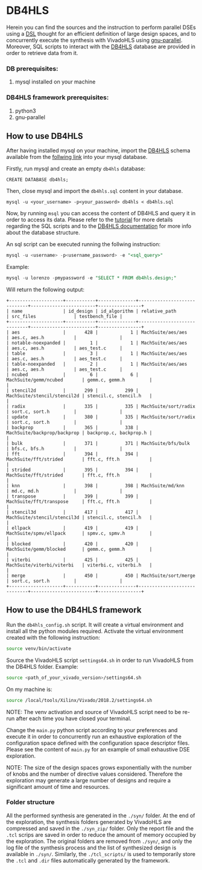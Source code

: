 # DB4HLS

Herein you can find the sources and the instruction to perform parallel DSEs using a [DSL](https://www.inf.usi.ch/phd/ferretti/db4hls/dsl.html) thought for an efficient definition of large design spaces, and to concurrently execute the synthesis with VivadoHLS using [gnu-parallel](https://www.gnu.org/software/parallel/).
Moreover, SQL scripts to interact with the [DB4HLS](https://www.db4hls.inf.usi.ch/db4hls.sql) database are provided in order to retrieve data from it.

### DB prerequisites:

1. mysql installed on your machine

### DB4HLS framework prerequisites:

1. python3
2. gnu-parallel

## How to use DB4HLS

After having installed mysql on your machine, import the [DB4HLS](https://www.db4hls.inf.usi.ch/db4hls.sql) schema available from the [follwing link](https://www.db4hls.inf.usi.ch/) into your mysql database.

Firstly, run mysql and create an empty `db4hls` database:
```
CREATE DATABASE db4hls;
```
Then, close mysql and import the `db4hls.sql` content in your database.
```
mysql -u <your_username> -p<your_password> db4hls < db4hls.sql
```
Now, by running `msql` you can access the content of DB4HLS and query it in order to access its data. Please refer to the [tutorial](https://www.inf.usi.ch/phd/ferretti/db4hls/tutorial.html) for more details regarding the SQL scripts and to the [DB4HLS documentation](https://www.inf.usi.ch/phd/ferretti/db4hls/docs.html) for more info about the database structure.

An sql script can be executed running the follwing instruction:
```sql
mysql -u <username> -p<username_password> -e "<sql_query>"
```
Example:
```sql
mysql -u lorenzo -pmypassword -e "SELECT * FROM db4hls.design;"
```
Will return the following output:
```
+--------------------+-----------+--------------+-----------------------------+------------------------+----------------+
| name               | id_design | id_algorithm | relative_path               | src_files              | testbench_file |
+--------------------+-----------+--------------+-----------------------------+------------------------+----------------+
| aes                |       428 |            1 | MachSuite/aes/aes           | aes.c, aes.h           |                |
| notable-noexpanded |         1 |            1 | MachSuite/aes/aes           | aes.c, aes.h           | aes_test.c     |
| table              |         3 |            1 | MachSuite/aes/aes           | aes.c, aes.h           | aes_test.c     |
| table-noexpanded   |         2 |            1 | MachSuite/aes/aes           | aes.c, aes.h           | aes_test.c     |
| ncubed             |         6 |            6 | MachSuite/gemm/ncubed       | gemm.c, gemm.h         |                |
| stencil2d          |       299 |          299 | MachSuite/stencil/stencil2d | stencil.c, stencil.h   |                |
| radix              |       335 |          335 | MachSuite/sort/radix        | sort.c, sort.h         |                |
| update             |       380 |          335 | MachSuite/sort/radix        | sort.c, sort.h         |                |
| backprop           |       365 |          338 | MachSuite/backprop/backprop | backprop.c, backprop.h |                |
| bulk               |       371 |          371 | MachSuite/bfs/bulk          | bfs.c, bfs.h           |                |
| fft                |       394 |          394 | MachSuite/fft/strided       | fft.c, fft.h           |                |
| strided            |       395 |          394 | MachSuite/fft/strided       | fft.c, fft.h           |                |
| knn                |       398 |          398 | MachSuite/md/knn            | md.c, md.h             |                |
| transpose          |       399 |          399 | MachSuite/fft/transpose     | fft.c, fft.h           |                |
| stencil3d          |       417 |          417 | MachSuite/stencil/stencil3d | stencil.c, stencil.h   |                |
| ellpack            |       419 |          419 | MachSuite/spmv/ellpack      | spmv.c, spmv.h         |                |
| blocked            |       420 |          420 | MachSuite/gemm/blocked      | gemm.c, gemm.h         |                |
| viterbi            |       425 |          425 | MachSuite/viterbi/viterbi   | viterbi.c, viterbi.h   |                |
| merge              |       450 |          450 | MachSuite/sort/merge        | sort.c, sort.h         |                |
+--------------------+-----------+--------------+-----------------------------+------------------------+----------------+
```

## How to use the DB4HLS framework

Run the `db4hls_config.sh` script. It will create a virtual environment and install all the python modules required.
Activate the virtual environment created with the following instruction:
```bash
source venv/bin/activate
```
Source the VivadoHLS script `settings64.sh` in order to run VivadoHLS from the DB4HLS folder.
Example:
```bash
source <path_of_your_vivado_version>/settings64.sh
```
On my machine is:
```bash
source /local/tools/Xilinx/Vivado/2018.2/settings64.sh
```
NOTE: The venv activation and source of VivadoHLS script need to be re-run after each time you have closed your terminal.

Change the `main.py` python script according to your preferences and execute it in order to concurrently run an exhaustive exploration of the configuration space defined with the configuration space descriptor files.
Please see the content of `main.py` for an example of small exhaustive DSE exploration.

NOTE: The size of the design spaces grows exponentially with the number of knobs and the number of directive values considered. Therefore the exploration may generate a large number of designs and require a significant amount of time and resources.

### Folder structure

All the performed synthesis are generated in the `./syn/` folder. At the end of the exploration, the synthesis folders generated by VivadoHLS are compressed and saved in the `./syn_zip/` folder. Only the report file and the `.tcl` scrips are saved in order to reduce the amount of memory occupied by the exploration. The original folders are removed from `./syn/`, and only the log file of the synthesis process and the list of synthesized design is available in `./syn/`.
Similarly, the `./tcl_scripts/` is used to temporarily store the `.tcl` and `.dir` files automatically generated by the framework.
